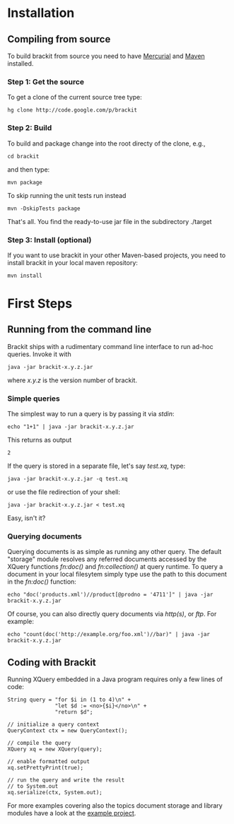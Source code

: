 # Installation #

## Compiling from source ##

To build brackit from source you need to have [Mercurial](http://mercurial.selenic.com/) and [Maven](http://maven.apache.org) installed.

### Step 1: Get the source ###
To get a clone of the current source tree type:
```
hg clone http://code.google.com/p/brackit
```

### Step 2: Build ###
To build and package change into the root directy of the clone, e.g.,
```
cd brackit
```
and then type:
```
mvn package
```
To skip running the unit tests run instead
```
mvn -DskipTests package
```
That's all. You find the ready-to-use jar file in the subdirectory ./target

### Step 3: Install (optional) ###
If you want to use brackit in your other Maven-based projects, you need to install brackit in your local maven repository:
```
mvn install
```

# First Steps #

## Running from the command line ##
Brackit ships with a rudimentary command line interface to run ad-hoc queries. Invoke it with
```
java -jar brackit-x.y.z.jar
```
where _x.y.z_ is the version number of brackit.

### Simple queries ###
The simplest way to run a query is by passing it via _stdin_:
```
echo "1+1" | java -jar brackit-x.y.z.jar
```
This returns as output
```
2
```
If the query is stored in a separate file, let's say _test.xq_, type:
```
java -jar brackit-x.y.z.jar -q test.xq
```
or use the file redirection of your shell:
```
java -jar brackit-x.y.z.jar < test.xq
```
Easy, isn't it?

### Querying documents ###
Querying documents is as simple as running any other query. The default "storage" module resolves any referred documents accessed by the XQuery functions _fn:doc()_ and _fn:collection()_ at query runtime. To query a document in your local filesytem simply type use the path to this document in the _fn:doc()_ function:
```
echo "doc('products.xml')//product[@prodno = '4711']" | java -jar brackit-x.y.z.jar
```
Of course, you can also directly query documents via _http(s)_, or _ftp_. For example:
```
echo "count(doc('http://example.org/foo.xml')//bar)" | java -jar brackit-x.y.z.jar
```

## Coding with Brackit ##
Running XQuery embedded in a Java program requires only a few lines of code:
```
String query = "for $i in (1 to 4)\n" +
               "let $d := <no>{$i}</no>\n" +
               "return $d";

// initialize a query context
QueryContext ctx = new QueryContext();

// compile the query
XQuery xq = new XQuery(query);

// enable formatted output
xq.setPrettyPrint(true);

// run the query and write the result
// to System.out
xq.serialize(ctx, System.out);
```
For more examples covering also the topics document storage and library modules have a look at the [example project](http://code.google.com/p/brackit/source/browse/?repo=examples).
